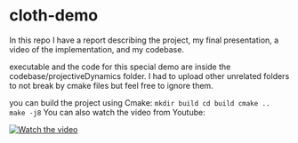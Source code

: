 # cloth-demo

In this repo I have a report describing the project, my final presentation, a video of the implementation, and my codebase.

executable and the code for this special demo are inside the codebase/projectiveDynamics folder. I had to upload other unrelated folders to not break by cmake files but feel free to ignore them.

you can build the project using Cmake:
`
  mkdir build
   cd build
  cmake ..
  make -j8
`
You can also watch the video from Youtube:

[![Watch the video](https://img.youtube.com/vi/bAB6oQ_YiZI/maxresdefault.jpg)](https://youtu.be/T-D1KVIuvjA)
